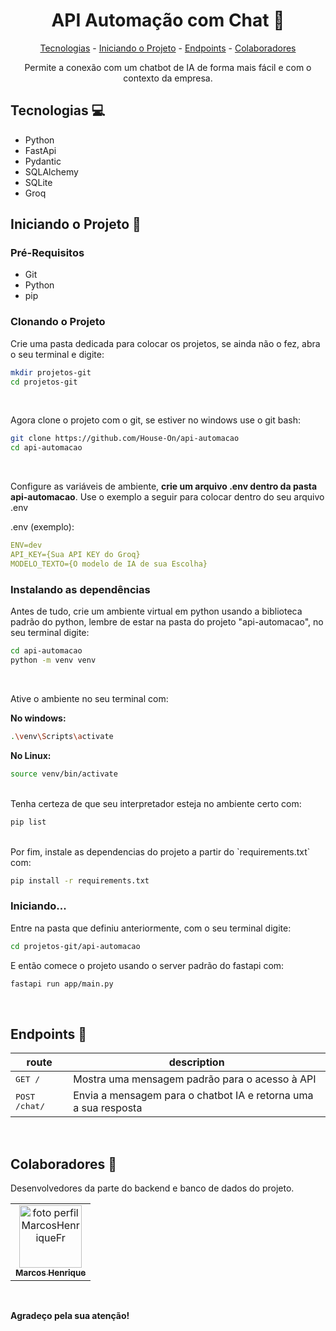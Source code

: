<h1 align="center" style="font-weight: bold">
    API Automação com Chat 💬
</h1>

<p align="center">
    <a href="#tech">Tecnologias</a> - 
    <a href="#iniciando">Iniciando o Projeto</a> -
    <a href="#endpoints">Endpoints</a> - 
    <a href="#colab">Colaboradores</a>
</p>

<p align="center">
    Permite a conexão com um chatbot de IA de forma mais fácil e com o contexto da empresa.
</p>

<h2 id="tech">Tecnologias 💻</h2>

- Python
- FastApi
- Pydantic
- SQLAlchemy
- SQLite
- Groq

<h2 id="iniciando">Iniciando o Projeto 🚀</h2>

<h3>Pré-Requisitos</h3>

- Git
- Python
- pip

<h3>Clonando o Projeto</h3>

<p>Crie uma pasta dedicada para colocar os projetos, se ainda não o fez, abra o seu terminal e digite: </p>

```bash
mkdir projetos-git
cd projetos-git
```

<br>
<p>Agora clone o projeto com o git, se estiver no windows use o git bash: </p>

```bash
git clone https://github.com/House-On/api-automacao
cd api-automacao
```

<br>
<p>
    Configure as variáveis de ambiente, <strong>crie um arquivo .env dentro da pasta api-automacao</strong>.
    Use o exemplo a seguir para colocar dentro do seu arquivo .env
</p>
.env (exemplo):

```yaml
ENV=dev
API_KEY={Sua API KEY do Groq}
MODELO_TEXTO={O modelo de IA de sua Escolha}
```

<h3>Instalando as dependências</h3>

<p>
    Antes de tudo, crie um ambiente virtual em python usando a biblioteca padrão do python, lembre de estar na pasta do projeto "api-automacao", no seu terminal digite:
</p>

```bash
cd api-automacao
python -m venv venv
```

<br>
<p>
    Ative o ambiente no seu terminal com:
</p>

<p><strong>No windows: </strong></p>

```bash
.\venv\Scripts\activate
```

<p><strong>No Linux: </strong></p>

```bash
source venv/bin/activate
```

<br>
Tenha certeza de que seu interpretador esteja no ambiente certo com:

```bash
pip list
```

<br>
Por fim, instale as dependencias do projeto a partir do `requirements.txt` com: 

```bash
pip install -r requirements.txt
```

<h3>Iniciando...</h3>

<p>
    Entre na pasta que definiu anteriormente, com o seu terminal digite: 
</p>

```bash
cd projetos-git/api-automacao
```

<p>
    E então comece o projeto usando o server padrão do fastapi com:
</p>

```bash
fastapi run app/main.py
```

<br>
<h2 id="endpoints">Endpoints 🚩</h2>

| route               | description                                          
|----------------------|-----------------------------------------------------
| <kbd>GET /</kbd> | Mostra uma mensagem padrão para o acesso à API
| <kbd>POST /chat/</kbd>|Envia a mensagem para o chatbot IA e retorna uma a sua resposta

<br>
<h2 id="colab">Colaboradores 👥</h2>

<p>Desenvolvedores da parte do backend e banco de dados do projeto.</p>

<table>
    <tr>
        <td align="center">
            <a href="https://github.com/MarcosHenriqueFr">
                <img src="https://avatars.githubusercontent.com/u/161951682?v=4" width="100px" alt="foto perfil MarcosHenriqueFr"><br>
                <sub>
                    <strong>Marcos Henrique<strong>
                </sub>
            </a>
        </td>
    </tr>
</table>

<br>
<p><strong>Agradeço pela sua atenção!</strong></p>
